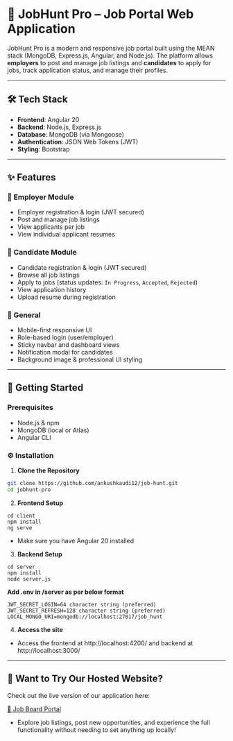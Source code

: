 # 💼 JobHunt Pro – Job Portal Web Application

JobHunt Pro is a modern and responsive job portal built using the MEAN stack (MongoDB, Express.js, Angular, and Node.js). The platform allows **employers** to post and manage job listings and **candidates** to apply for jobs, track application status, and manage their profiles.

---

## 🛠️ Tech Stack

- **Frontend**: Angular 20
- **Backend**: Node.js, Express.js
- **Database**: MongoDB (via Mongoose)
- **Authentication**: JSON Web Tokens (JWT)
- **Styling**: Bootstrap

---

## ✨ Features

### 🔹 Employer Module
- Employer registration & login (JWT secured)
- Post and manage job listings
- View applicants per job
- View individual applicant resumes

### 🔹 Candidate Module
- Candidate registration & login (JWT secured)
- Browse all job listings
- Apply to jobs (status updates: `In Progress`, `Accepted`, `Rejected`)
- View application history
- Upload resume during registration

### 🔹 General
- Mobile-first responsive UI
- Role-based login (user/employer)
- Sticky navbar and dashboard views
- Notification modal for candidates
- Background image & professional UI styling

---

## 🚀 Getting Started

### Prerequisites

- Node.js & npm
- MongoDB (local or Atlas)
- Angular CLI


### ⚙️ Installation

1. **Clone the Repository**
```bash
git clone https://github.com/ankushkaudi12/job-hunt.git
cd jobhunt-pro
```

2. **Frontend Setup**
```
cd client
npm install
ng serve
```
- Make sure you have Angular 20 installed
  
3. **Backend Setup**
```
cd server
npm install
node server.js
```

**Add .env in /server as per below format**
```
JWT_SECRET_LOGIN=64 character string (preferred)
JWT_SECRET_REFRESH=128 character string (preferred)
LOCAL_MONGO_URI=mongodb://localhost:27017/job_hunt
```

4. **Access the site**
- Access the frontend at http://localhost:4200/ and backend at http://localhost:3000/

---

## 🚀 Want to Try Our Hosted Website?  

Check out the live version of our application here:  

[🔗 Job Board Portal](https://ankushkaudi12.github.io/job-hunt/)

- Explore job listings, post new opportunities, and experience the full functionality without needing to set anything up locally!






